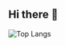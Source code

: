 ## Hi there 👋

<!-- ![Top Langs](https://github-readme-stats.vercel.app/api/top-langs/?username=H2ll0World&theme=radical) -->

![Top Langs](https://github-readme-stats.vercel.app/api/top-langs/?username=H2ll0World&layout=compact&theme=radical)
<!--
**H2ll0World/H2ll0World** is a ✨ _special_ ✨ repository because its `README.md` (this file) appears on your GitHub profile.

Here are some ideas to get you started:

- 🔭 I’m currently working on ...
- 🌱 I’m currently learning ...
- 👯 I’m looking to collaborate on ...
- 🤔 I’m looking for help with ...
- 💬 Ask me about ...
- 📫 How to reach me: ...
- 😄 Pronouns: ...
- ⚡ Fun fact: ...
-->
